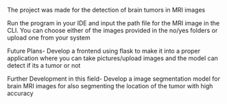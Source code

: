 The project was made for the detection of brain tumors in MRI images

Run the program in your IDE and input the path file for the MRI image in the CLI. You can choose either of the images provided in the no/yes folders 
or upload one from your system

Future Plans-
Develop a frontend using flask to make it into a proper application where you can take pictures/upload images
and the model can detect if its a tumor or not

Further Development in this field-
Develop a image segmentation model for brain MRI images for also segmenting the location of the tumor with high accuracy
